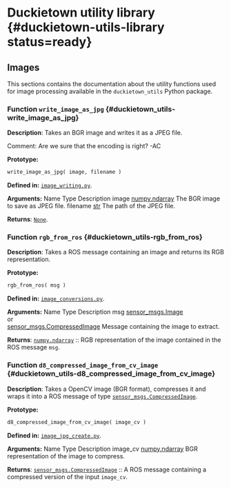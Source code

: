 # Duckietown utility library {#duckietown-utils-library status=ready}

<!-- The functions called `d8n_???` have stable interface and can be reused. -->

## Images

This sections contains the documentation about the utility functions used for
image processing available in the `duckietown_utils` Python package.


### Function `write_image_as_jpg` {#duckietown_utils-write_image_as_jpg}

**Description**: Takes an BGR image and writes it as a JPEG file.

Comment: Are we sure that the encoding is right? -AC


**Prototype:**
```python
write_image_as_jpg( image, filename )
```

**Defined in:**
[`image_writing.py`](https://github.com/duckietown/Software/blob/master/catkin_ws/src/00-infrastructure/duckietown/include/duckietown_utils/image_writing.py).


**Arguments:**
<col3 class="labels-row1">
    <span>Name</span>
    <span>Type</span>
    <span>Description</span>
    <span>image</span>
    <span><a href="https://docs.scipy.org/doc/numpy/reference/generated/numpy.ndarray.html">numpy.ndarray</a></span>
    <span>The BGR image to save as JPEG file.</span>
    <span>filename</span>
    <span><a href="https://docs.python.org/2/library/functions.html#str">str</a></span>
    <span>The path of the JPEG file.</span>
</col3>

**Returns**:
[`None`](https://docs.python.org/2/library/constants.html#None).




### Function `rgb_from_ros` {#duckietown_utils-rgb_from_ros}

**Description**: Takes a ROS message containing an image and returns its RGB representation.

**Prototype:**
```python
rgb_from_ros( msg )
```

**Defined in:**
[`image_conversions.py`](https://github.com/duckietown/Software/blob/master/catkin_ws/src/00-infrastructure/duckietown/include/duckietown_utils/image_conversions.py).


**Arguments:**
<col3 class="labels-row1">
    <span>Name</span>
    <span>Type</span>
    <span>Description</span>
    <span>msg</span>
    <span>
      <a href="http://docs.ros.org/kinetic/api/sensor_msgs/html/msg/Image.html">sensor_msgs.Image</a>
      <br/>
      or
      <br/>
      <a href="http://docs.ros.org/kinetic/api/sensor_msgs/html/msg/CompressedImage.html">sensor_msgs.CompressedImage</a>
    </span>
    <span>Message containing the image to extract.</span>
</col3>

**Returns**:
[`numpy.ndarray`](https://docs.scipy.org/doc/numpy/reference/generated/numpy.ndarray.html)
:: RGB representation of the image contained in the ROS message `msg`.



### Function `d8_compressed_image_from_cv_image` {#duckietown_utils-d8_compressed_image_from_cv_image}

**Description**: Takes a OpenCV image (BGR format), compresses it and wraps it into a ROS message of type
[`sensor_msgs.CompressedImage`](http://docs.ros.org/kinetic/api/sensor_msgs/html/msg/CompressedImage.html).

**Prototype:**
```python
d8_compressed_image_from_cv_image( image_cv )
```

**Defined in:**
[`image_jpg_create.py`](https://github.com/duckietown/Software/blob/master/catkin_ws/src/00-infrastructure/duckietown/include/duckietown_utils/image_jpg_create.py).


**Arguments:**
<col3 class="labels-row1">
    <span>Name</span>
    <span>Type</span>
    <span>Description</span>
    <span>image_cv</span>
    <span><a href="https://docs.scipy.org/doc/numpy/reference/generated/numpy.ndarray.html">numpy.ndarray</a></span>
    <span>BGR representation of the image to compress.</span>
</col3>

**Returns**:
[`sensor_msgs.CompressedImage`](http://docs.ros.org/kinetic/api/sensor_msgs/html/msg/CompressedImage.html)
:: A ROS message containing a compressed version of the input `image_cv`.
